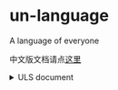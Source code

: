 # un-language

A language of everyone

中文版文档请点[这里]()

<details>
<summary>ULS document</summary>

<a href=""> ULS-0 (ULS directory) </a>

<a href=""> ULS-1 (What's ULS) </a>

<a href=""> ULS-2 (Keyword of Un) </a>

<a href=""> ULS-3 (Type of Un) </a>

<a href=""> ULS-4 (Symbol of Un) </a>
</details>
